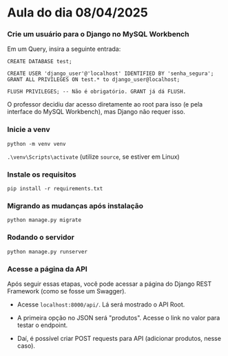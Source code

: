 # Aula do dia 08/04/2025

### Crie um usuário para o Django no MySQL Workbench

Em um Query, insira a seguinte entrada:

```
CREATE DATABASE test;

CREATE USER 'django_user'@'localhost' IDENTIFIED BY 'senha_segura';
GRANT ALL PRIVILEGES ON test.* to django_user@localhost;

FLUSH PRIVILEGES; -- Não é obrigatório. GRANT já dá FLUSH.
```

O professor decidiu dar acesso diretamente ao root para isso (e pela interface do MySQL Workbench), mas Django não requer isso.

### Inicie a venv

`python -m venv venv`

`.\venv\Scripts\activate` (utilize `source`, se estiver em Linux)

### Instale os requisitos

`pip install -r requirements.txt`

### Migrando as mudanças após instalação

`python manage.py migrate`

### Rodando o servidor
`python manage.py runserver`

### Acesse a página da API

Após seguir essas etapas, você pode acessar a página do Django REST Framework (como se fosse um Swagger).

- Acesse `localhost:8000/api/`. Lá será mostrado o API Root.

- A primeira opção no JSON será "produtos". Acesse o link no valor para testar o endpoint.

- Daí, é possível criar POST requests para API (adicionar produtos, nesse caso). 

